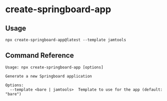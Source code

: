 # create-springboard-app

## Usage
```shell
npx create-springboard-app@latest --template jamtools
```

## Command Reference
```shell
Usage: npx create-springboard-app [options]

Generate a new Springboard application

Options:
  --template <bare | jamtools>  Template to use for the app (default: "bare")
```